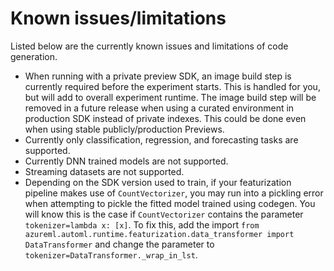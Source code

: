 # Known issues/limitations
Listed below are the currently known issues and limitations of code generation.

* When running with a private preview SDK, an image build step is currently required before the experiment starts. This is handled for you, but will add to overall experiment runtime. The image build step will be removed in a future release when using a curated environment in production SDK instead of private indexes. This could be done even when using stable publicly/production Previews.  
* Currently only classification, regression, and forecasting tasks are supported.
* Currently DNN trained models are not supported.
* Streaming datasets are not supported.
* Depending on the SDK version used to train, if your featurization pipeline makes use of `CountVectorizer`, you may run into a pickling error when attempting to pickle the fitted model trained using codegen. You will know this is the case if `CountVectorizer` contains the parameter `tokenizer=lambda x: [x]`. To fix this, add the import `from azureml.automl.runtime.featurization.data_transformer import DataTransformer` and change the parameter to `tokenizer=DataTransformer._wrap_in_lst`.
